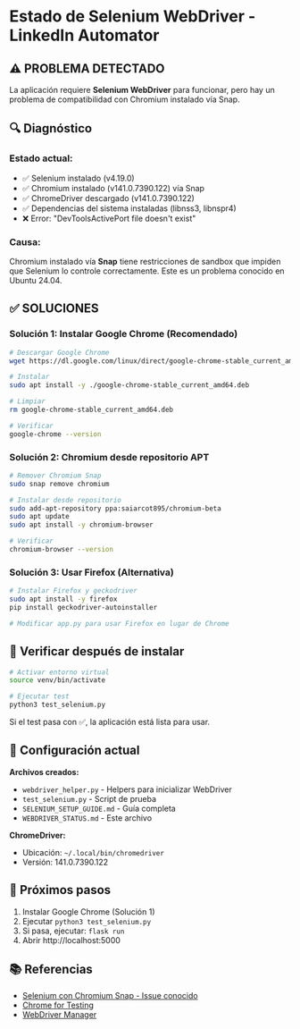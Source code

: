 # Estado de Selenium WebDriver - LinkedIn Automator

## ⚠️ PROBLEMA DETECTADO

La aplicación requiere **Selenium WebDriver** para funcionar, pero hay un problema de compatibilidad con Chromium instalado vía Snap.

## 🔍 Diagnóstico

### Estado actual:
- ✅ Selenium instalado (v4.19.0)
- ✅ Chromium instalado (v141.0.7390.122) vía Snap
- ✅ ChromeDriver descargado (v141.0.7390.122)
- ✅ Dependencias del sistema instaladas (libnss3, libnspr4)
- ❌ Error: "DevToolsActivePort file doesn't exist"

### Causa:
Chromium instalado vía **Snap** tiene restricciones de sandbox que impiden que Selenium lo controle correctamente. Este es un problema conocido en Ubuntu 24.04.

## ✅ SOLUCIONES

### Solución 1: Instalar Google Chrome (Recomendado)

```bash
# Descargar Google Chrome
wget https://dl.google.com/linux/direct/google-chrome-stable_current_amd64.deb

# Instalar
sudo apt install -y ./google-chrome-stable_current_amd64.deb

# Limpiar
rm google-chrome-stable_current_amd64.deb

# Verificar
google-chrome --version
```

### Solución 2: Chromium desde repositorio APT

```bash
# Remover Chromium Snap
sudo snap remove chromium

# Instalar desde repositorio
sudo add-apt-repository ppa:saiarcot895/chromium-beta
sudo apt update
sudo apt install -y chromium-browser

# Verificar
chromium-browser --version
```

### Solución 3: Usar Firefox (Alternativa)

```bash
# Instalar Firefox y geckodriver
sudo apt install -y firefox
pip install geckodriver-autoinstaller

# Modificar app.py para usar Firefox en lugar de Chrome
```

## 🧪 Verificar después de instalar

```bash
# Activar entorno virtual
source venv/bin/activate

# Ejecutar test
python3 test_selenium.py
```

Si el test pasa con ✅, la aplicación está lista para usar.

## 📝 Configuración actual

**Archivos creados:**
- `webdriver_helper.py` - Helpers para inicializar WebDriver
- `test_selenium.py` - Script de prueba
- `SELENIUM_SETUP_GUIDE.md` - Guía completa
- `WEBDRIVER_STATUS.md` - Este archivo

**ChromeDriver:**
- Ubicación: `~/.local/bin/chromedriver`
- Versión: 141.0.7390.122

## 🚀 Próximos pasos

1. Instalar Google Chrome (Solución 1)
2. Ejecutar `python3 test_selenium.py`
3. Si pasa, ejecutar: `flask run`
4. Abrir http://localhost:5000

## 📚 Referencias

- [Selenium con Chromium Snap - Issue conocido](https://bugs.launchpad.net/ubuntu/+source/chromium-browser/+bug/1967069)
- [Chrome for Testing](https://googlechromelabs.github.io/chrome-for-testing/)
- [WebDriver Manager](https://github.com/SergeyPirogov/webdriver_manager)
